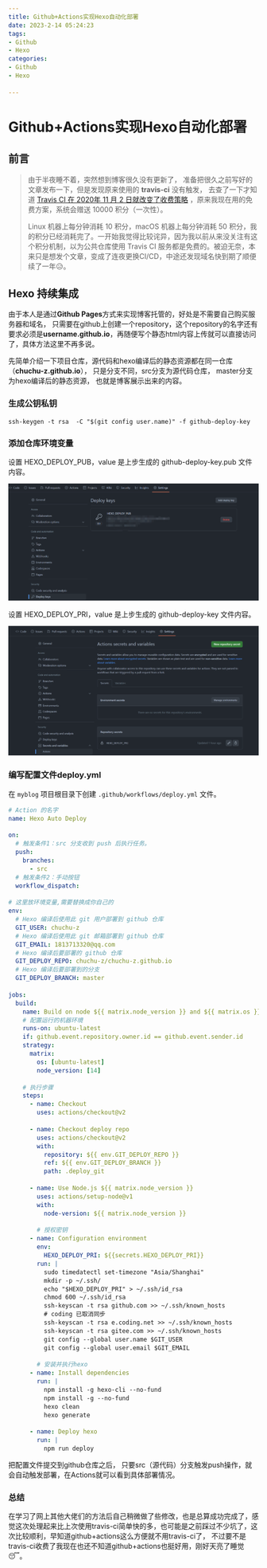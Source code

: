 ```yaml
---
title: Github+Actions实现Hexo自动化部署
date: 2023-2-14 05:24:23
tags: 
- Github
- Hexo
categories: 
- Github
- Hexo

---
```




# Github+Actions实现Hexo自动化部署



## 前言

>由于半夜睡不着，突然想到博客很久没有更新了， 准备把很久之前写好的文章发布一下，但是发现原来使用的 **travis-ci** 没有触发， 去查了一下才知道 [Travis CI 在 2020年 11 月 2 日就改变了收费策略](https://blog.travis-ci.com/2020-11-02-travis-ci-new-billing) ，原来我现在用的免费方案，系统会赠送 10000 积分（一次性）。
>
><!--more-->
>
>Linux 机器上每分钟消耗 10 积分，macOS 机器上每分钟消耗 50 积分，我的积分已经消耗完了。一开始我觉得比较诧异，因为我以前从来没关注有这个积分机制，以为公共仓库使用 Travis CI 服务都是免费的。被迫无奈，本来只是想发个文章，变成了连夜更换CI/CD，中途还发现域名快到期了顺便续了一年😥。



## Hexo 持续集成

由于本人是通过**Github Pages**方式来实现博客托管的，好处是不需要自己购买服务器和域名， 只需要在github上创建一个repository，这个repository的名字还有要求必须是**username.github.io**，再随便写个静态html内容上传就可以直接访问了，具体方法这里不再多说。

先简单介绍一下项目仓库，源代码和hexo编译后的静态资源都在同一仓库（**chuchu-z.github.io**）， 只是分支不同，src分支为源代码仓库， master分支为hexo编译后的静态资源， 也就是博客展示出来的内容。



### 生成公钥私钥

```
ssh-keygen -t rsa  -C "$(git config user.name)" -f github-deploy-key
```



### 添加仓库环境变量

设置 HEXO_DEPLOY_PUB，value 是上步生成的 github-deploy-key.pub 文件内容。

![](./hexo-blog-git-actions/image-20230214054920822.png)

设置 HEXO_DEPLOY_PRI，value 是上步生成的 github-deploy-key 文件内容。

![](./hexo-blog-git-actions/image-20230214055043562.png)



### 编写配置文件deploy.yml

在 `myblog` 项目根目录下创建 `.github/workflows/deploy.yml` 文件。

```yml
# Action 的名字
name: Hexo Auto Deploy

on:
  # 触发条件1：src 分支收到 push 后执行任务。
  push:
    branches:
      - src
  # 触发条件2：手动按钮
  workflow_dispatch:

# 这里放环境变量,需要替换成你自己的
env:
  # Hexo 编译后使用此 git 用户部署到 github 仓库
  GIT_USER: chuchu-z
  # Hexo 编译后使用此 git 邮箱部署到 github 仓库
  GIT_EMAIL: 1813713320@qq.com
  # Hexo 编译后要部署的 github 仓库
  GIT_DEPLOY_REPO: chuchu-z/chuchu-z.github.io
  # Hexo 编译后要部署到的分支
  GIT_DEPLOY_BRANCH: master

jobs:
  build:
    name: Build on node ${{ matrix.node_version }} and ${{ matrix.os }}
    # 配置运行的机器环境
    runs-on: ubuntu-latest
    if: github.event.repository.owner.id == github.event.sender.id
    strategy:
      matrix:
        os: [ubuntu-latest]
        node_version: [14]

	# 执行步骤
    steps:
      - name: Checkout
        uses: actions/checkout@v2

      - name: Checkout deploy repo
        uses: actions/checkout@v2
        with:
          repository: ${{ env.GIT_DEPLOY_REPO }}
          ref: ${{ env.GIT_DEPLOY_BRANCH }}
          path: .deploy_git

      - name: Use Node.js ${{ matrix.node_version }}
        uses: actions/setup-node@v1
        with:
          node-version: ${{ matrix.node_version }}

		# 授权密钥
      - name: Configuration environment
        env:
          HEXO_DEPLOY_PRI: ${{secrets.HEXO_DEPLOY_PRI}}
        run: |
          sudo timedatectl set-timezone "Asia/Shanghai"
          mkdir -p ~/.ssh/
          echo "$HEXO_DEPLOY_PRI" > ~/.ssh/id_rsa
          chmod 600 ~/.ssh/id_rsa
          ssh-keyscan -t rsa github.com >> ~/.ssh/known_hosts
          # coding 已取消同步
          ssh-keyscan -t rsa e.coding.net >> ~/.ssh/known_hosts
          ssh-keyscan -t rsa gitee.com >> ~/.ssh/known_hosts
          git config --global user.name $GIT_USER
          git config --global user.email $GIT_EMAIL

		# 安装并执行hexo
      - name: Install dependencies
        run: |
          npm install -g hexo-cli --no-fund
          npm install -g --no-fund
          hexo clean
          hexo generate

      - name: Deploy hexo
        run: |
          npm run deploy


```



把配置文件提交到github仓库之后， 只要src（源代码）分支触发push操作，就会自动触发部署，在Actions就可以看到具体部署情况。



### 总结

在学习了网上其他大佬们的方法后自己稍微做了些修改，也是总算成功完成了，感觉这次处理起来比上次使用travis-ci简单快的多，也可能是之前踩过不少坑了，这次比较顺利，早知道github+actions这么方便就不用travis-ci了， 不过要不是travis-ci收费了我现在也还不知道github+actions也挺好用，刚好天亮了睡觉😴。
